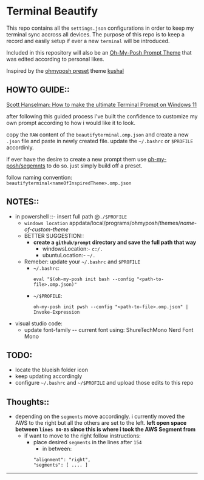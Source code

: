 # Terminal Beautify

This repo contains all the `settings.json` configurations in order to keep my terminal sync accross all devices. The purpose of this repo is to keep a record and easily setup if ever a new `terminal` will be introduced.

Included in this repository will also be an [Oh-My-Posh Prompt Theme](https://ohmyposh.dev/docs/) that was edited according to personal likes. 

Inspired by the [ohmyposh preset](https://ohmyposh.dev/docs/themes) theme [kushal](https://github.com/JanDeDobbeleer/oh-my-posh/blob/main/themes/kushal.omp.json)

## HOWTO GUIDE:: 
[Scott Hanselman: How to make the ultimate Terminal Prompt on Windows 11](https://www.youtube.com/watch?v%253DVT2L1SXFq9U%2526t%253D1935s)

after following this guided process I've built the confidence to customize my own prompt according to how i would like it to look.

copy the `RAW` content of the `beautifyterminal.omp.json` and create a new `.json` file and paste in newly created file. update the `~/.bashrc` or `$PROFILE` accordinly.

if ever have the desire to create a new prompt them use [oh-my-posh/segemnts](https://ohmyposh.dev/docs/segments/) to do so. just simply build off a preset.

follow naming convention: `beautifyterminal<nameOfInspiredTheme>.omp.json`

## NOTES::

- in powershell ::- insert full path @`./$PROFILE`
  - `windows location` appdata/local/programs/ohmyposh/themes/*name-of-custom-theme*
  - BETTER SUGGESTION::
    - **create a `github/prompt` directory and save the full path that way**
        - windowsLocation:- `c:/.`
        - ubuntuLocation:- `~/.`
  - Remeber: update your `~/.bashrc` and `$PROFILE`
    - `~/.bashrc`:
        ```
        eval "$(oh-my-posh init bash --config "<path-to-file>.omp.json)"
        ```
    - `~/$PROFILE`:
        ```
        oh-my-posh init pwsh --config "<path-to-file>.omp.json" | Invoke-Expression
        ```   
- visual studio code:
	- update font-family
		-- current font using: ShureTechMono Nerd Font Mono


## TODO:
- locate the blueish folder icon
- keep updating accordingly
- configure `~/.bashrc` and `~/$PROFILE` and upload those edits to this repo

## Thoughts::
  - depending on the `segments` move accordingly. i currently moved the AWS to the right but all the others are set to the left. **left open space between `lines 84-85` since this is where i took the AWS Segment from**
    -  if want to move to the right follow instructions:
       - place desired `segments` in the lines after `154`
         - in between:
         ```
         "alignment": "right",
         "segments": [ .... ]
         ```
----


